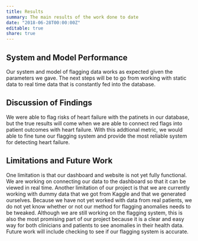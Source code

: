 ```yaml
---
title: Results
summary: The main results of the work done to date
date: "2018-06-28T00:00:00Z"
editable: true
share: true
---
```


## System and Model Performance

Our system and model of flagging data works as expected given the parameters we gave. The next steps will be to go from working with static data to real time data that is constantly fed into the database.

## Discussion of Findings

We were able to flag risks of heart failure with the patinets in our database, but the true results will come when we are able to connect red flags into patient outcomes with heart failure. With this addtional metric, we would able to fine tune our flagging system and provide the most reliable system for detecting heart failure. 

## Limitations and Future Work

One limitation is that our dashboard and website is not yet fully functional. We are working on connecting our data to the dashboard so that it can be viewed in real time. Another limitation of our project is that we are currently working with dummy data that we got from Kaggle and that we generated ourselves. Because we have not yet worked with data from real patients, we do not yet know whether or not our method for flagging anomalies needs to be tweaked. Although we are still working on the flagging system, this is also the most promising part of our project because it is a clear and easy way for both clinicians and patients to see anomalies in their health data. Future work will include checking to see if our flagging system is accurate.
